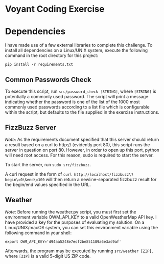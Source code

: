 # Voyant Coding Exercise

# Dependencies

I have made use of a few external libraries to complete this challenge. To install all dependencies on a Linux/UNIX system, execute the following command in the root directory for this project:

`pip install -r requirements.txt`

## Common Passwords Check

To execute this script, run `src/password_check [STRING]`, where `[STRING]` is potentially a commonly used password. The script will print a message indicating whether the password is one of the list of the 1000 most commonly used passwords according to a list file which is configurable within the script, but defaults to the file supplied in the exercise instructions.

## FizzBuzz Server

*Note*: As the requirements document specified that this server should return a result based on a curl to http:// (evidently port 80), this script runs the server in question on port 80. However, in order to open up this port, python will need root access. For this reason, sudo is required to start the server.

To start the server, run `sudo src/fizzbuzz`.

A curl request in the form of `curl http://localhost/fizzbuzz\?begin\=0\&end\=100` will then return a newline-separated fizzbuzz result for the begin/end values specified in the URL.

## Weather
*Note*: Before running the weather.py script, you must first set the environment variable OWM\_API\_KEY to a valid OpenWeatherMap API key. I have provided a key for the purposes of evaluating my solution. On a Linux/UNIX/macOS system, you can set this environment variable using the following command in your shell:

`export OWM_API_KEY='d94aa5248e7ecf2be851189a6e3ad9af'`

Afterwards, the program may be executed by running `src/weather [ZIP]`, where `[ZIP]` is a valid 5-digit US ZIP code.

